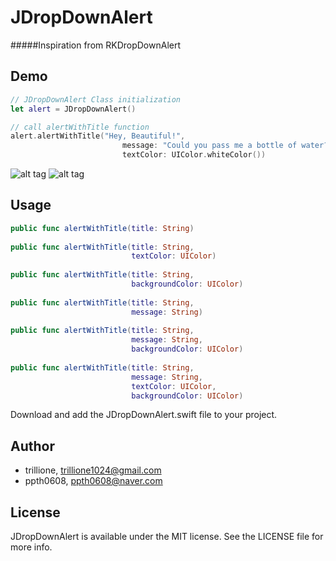 # JDropDownAlert

#####Inspiration from RKDropDownAlert

## Demo

```Swift
// JDropDownAlert Class initialization
let alert = JDropDownAlert()

// call alertWithTitle function
alert.alertWithTitle("Hey, Beautiful!",
                         message: "Could you pass me a bottle of water?",
                         textColor: UIColor.whiteColor())
```

![alt tag](https://cloud.githubusercontent.com/assets/14218787/14765818/5c6ef696-0a2e-11e6-8d2d-3769e56bc094.gif) ![alt tag](https://cloud.githubusercontent.com/assets/14218787/14765788/a2535a14-0a2c-11e6-8b4f-3a531432bc3a.gif)

## Usage

```Swift
public func alertWithTitle(title: String)
                            
public func alertWithTitle(title: String,
                           textColor: UIColor)
                            
public func alertWithTitle(title: String,
                           backgroundColor: UIColor)
                           
public func alertWithTitle(title: String,
                           message: String)
                            
public func alertWithTitle(title: String,
                           message: String,
                           backgroundColor: UIColor)
                            
public func alertWithTitle(title: String,
                           message: String,
                           textColor: UIColor,
                           backgroundColor: UIColor)
```
Download and add the JDropDownAlert.swift file to your project.

## Author

- trillione, trillione1024@gmail.com
- ppth0608, ppth0608@naver.com

## License

JDropDownAlert is available under the MIT license. See the LICENSE file for more info.

